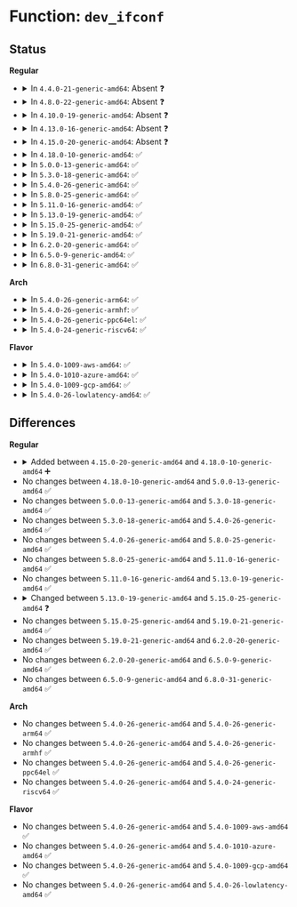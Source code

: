 # Function: <code>dev_ifconf</code>

## Status
<b>Regular</b>
<ul>
<li>
<details>
<summary>In <code>4.4.0-21-generic-amd64</code>: Absent ❓</summary>

```json
{
  "name": "dev_ifconf",
  "collision_type": "Static-Static Collision",
  "inline_type": "Full",
  "funcs": [
    {
      "addr": 18446744071586169404,
      "name": "dev_ifconf",
      "external": false,
      "loc": "net/socket.c:2601",
      "file": "net/socket.c",
      "inline": "not declared, inlined",
      "caller_inline": [
        "net/socket.c:compat_sock_ioctl_trans"
      ],
      "caller_func": []
    },
    {
      "addr": 18446744071586397711,
      "name": "dev_ifconf",
      "external": false,
      "loc": "net/core/dev_ioctl.c:67",
      "file": "net/core/dev_ioctl.c",
      "inline": "not declared, inlined",
      "caller_inline": [
        "net/core/dev_ioctl.c:dev_ioctl"
      ],
      "caller_func": []
    }
  ],
  "symbols": []
}
```
</details>
</li>
<li>
<details>
<summary>In <code>4.8.0-22-generic-amd64</code>: Absent ❓</summary>

```json
{
  "name": "dev_ifconf",
  "collision_type": "Static-Static Collision",
  "inline_type": "Full",
  "funcs": [
    {
      "addr": 18446744071586589867,
      "name": "dev_ifconf",
      "external": false,
      "loc": "net/socket.c:2603",
      "file": "net/socket.c",
      "inline": "not declared, inlined",
      "caller_inline": [
        "net/socket.c:compat_sock_ioctl_trans"
      ],
      "caller_func": []
    },
    {
      "addr": 18446744071586838717,
      "name": "dev_ifconf",
      "external": false,
      "loc": "net/core/dev_ioctl.c:67",
      "file": "net/core/dev_ioctl.c",
      "inline": "not declared, inlined",
      "caller_inline": [
        "net/core/dev_ioctl.c:dev_ioctl"
      ],
      "caller_func": []
    }
  ],
  "symbols": []
}
```
</details>
</li>
<li>
<details>
<summary>In <code>4.10.0-19-generic-amd64</code>: Absent ❓</summary>

```json
{
  "name": "dev_ifconf",
  "collision_type": "Static-Static Collision",
  "inline_type": "Full",
  "funcs": [
    {
      "addr": 18446744071586774427,
      "name": "dev_ifconf",
      "external": false,
      "loc": "net/socket.c:2650",
      "file": "net/socket.c",
      "inline": "not declared, inlined",
      "caller_inline": [
        "net/socket.c:compat_sock_ioctl_trans"
      ],
      "caller_func": []
    },
    {
      "addr": 18446744071587029645,
      "name": "dev_ifconf",
      "external": false,
      "loc": "net/core/dev_ioctl.c:67",
      "file": "net/core/dev_ioctl.c",
      "inline": "not declared, inlined",
      "caller_inline": [
        "net/core/dev_ioctl.c:dev_ioctl"
      ],
      "caller_func": []
    }
  ],
  "symbols": []
}
```
</details>
</li>
<li>
<details>
<summary>In <code>4.13.0-16-generic-amd64</code>: Absent ❓</summary>

```json
{
  "name": "dev_ifconf",
  "collision_type": "Static-Static Collision",
  "inline_type": "Full",
  "funcs": [
    {
      "addr": 18446744071586905125,
      "name": "dev_ifconf",
      "external": false,
      "loc": "net/socket.c:2700",
      "file": "net/socket.c",
      "inline": "not declared, inlined",
      "caller_inline": [
        "net/socket.c:compat_sock_ioctl"
      ],
      "caller_func": []
    },
    {
      "addr": 18446744071587157396,
      "name": "dev_ifconf",
      "external": false,
      "loc": "net/core/dev_ioctl.c:68",
      "file": "net/core/dev_ioctl.c",
      "inline": "not declared, inlined",
      "caller_inline": [
        "net/core/dev_ioctl.c:dev_ioctl"
      ],
      "caller_func": []
    }
  ],
  "symbols": []
}
```
</details>
</li>
<li>
<details>
<summary>In <code>4.15.0-20-generic-amd64</code>: Absent ❓</summary>

```json
{
  "name": "dev_ifconf",
  "collision_type": "Static-Static Collision",
  "inline_type": "Full",
  "funcs": [
    {
      "addr": 18446744071587397013,
      "name": "dev_ifconf",
      "external": false,
      "loc": "net/socket.c:2702",
      "file": "net/socket.c",
      "inline": "not declared, inlined",
      "caller_inline": [
        "net/socket.c:compat_sock_ioctl"
      ],
      "caller_func": []
    },
    {
      "addr": 18446744071587665866,
      "name": "dev_ifconf",
      "external": false,
      "loc": "net/core/dev_ioctl.c:69",
      "file": "net/core/dev_ioctl.c",
      "inline": "not declared, inlined",
      "caller_inline": [
        "net/core/dev_ioctl.c:dev_ioctl"
      ],
      "caller_func": []
    }
  ],
  "symbols": []
}
```
</details>
</li>
<li>
<details>
<summary>In <code>4.18.0-10-generic-amd64</code>: ✅</summary>

```c
int dev_ifconf(struct net * net, struct ifconf * ifc, int size)
```

```json
{
  "name": "dev_ifconf",
  "collision_type": "Unique Global",
  "inline_type": "No",
  "funcs": [
    {
      "addr": 18446744071587992576,
      "name": "dev_ifconf",
      "external": true,
      "loc": "net/core/dev_ioctl.c:53",
      "file": "net/core/dev_ioctl.c",
      "inline": "seen, unknown",
      "caller_inline": [],
      "caller_func": [
        "net/socket.c:compat_sock_ioctl",
        "net/socket.c:sock_do_ioctl"
      ]
    }
  ],
  "symbols": [
    {
      "addr": 18446744071587992576,
      "name": "dev_ifconf",
      "section": ".text",
      "bind": "STB_GLOBAL",
      "size": 209
    }
  ]
}
```
</details>
</li>
<li>
<details>
<summary>In <code>5.0.0-13-generic-amd64</code>: ✅</summary>

```c
int dev_ifconf(struct net * net, struct ifconf * ifc, int size)
```

```json
{
  "name": "dev_ifconf",
  "collision_type": "Unique Global",
  "inline_type": "No",
  "funcs": [
    {
      "addr": 18446744071588151360,
      "name": "dev_ifconf",
      "external": true,
      "loc": "net/core/dev_ioctl.c:53",
      "file": "net/core/dev_ioctl.c",
      "inline": "seen, unknown",
      "caller_inline": [],
      "caller_func": [
        "net/socket.c:compat_sock_ioctl",
        "net/socket.c:sock_do_ioctl"
      ]
    }
  ],
  "symbols": [
    {
      "addr": 18446744071588151360,
      "name": "dev_ifconf",
      "section": ".text",
      "bind": "STB_GLOBAL",
      "size": 209
    }
  ]
}
```
</details>
</li>
<li>
<details>
<summary>In <code>5.3.0-18-generic-amd64</code>: ✅</summary>

```c
int dev_ifconf(struct net * net, struct ifconf * ifc, int size)
```

```json
{
  "name": "dev_ifconf",
  "collision_type": "Unique Global",
  "inline_type": "No",
  "funcs": [
    {
      "addr": 18446744071588472512,
      "name": "dev_ifconf",
      "external": true,
      "loc": "net/core/dev_ioctl.c:53",
      "file": "net/core/dev_ioctl.c",
      "inline": "seen, unknown",
      "caller_inline": [],
      "caller_func": [
        "net/socket.c:compat_sock_ioctl",
        "net/socket.c:sock_do_ioctl"
      ]
    }
  ],
  "symbols": [
    {
      "addr": 18446744071588472512,
      "name": "dev_ifconf",
      "section": ".text",
      "bind": "STB_GLOBAL",
      "size": 206
    }
  ]
}
```
</details>
</li>
<li>
<details>
<summary>In <code>5.4.0-26-generic-amd64</code>: ✅</summary>

```c
int dev_ifconf(struct net * net, struct ifconf * ifc, int size)
```

```json
{
  "name": "dev_ifconf",
  "collision_type": "Unique Global",
  "inline_type": "No",
  "funcs": [
    {
      "addr": 18446744071588677952,
      "name": "dev_ifconf",
      "external": true,
      "loc": "net/core/dev_ioctl.c:53",
      "file": "net/core/dev_ioctl.c",
      "inline": "seen, unknown",
      "caller_inline": [],
      "caller_func": [
        "net/socket.c:compat_sock_ioctl",
        "net/socket.c:sock_do_ioctl"
      ]
    }
  ],
  "symbols": [
    {
      "addr": 18446744071588677952,
      "name": "dev_ifconf",
      "section": ".text",
      "bind": "STB_GLOBAL",
      "size": 206
    }
  ]
}
```
</details>
</li>
<li>
<details>
<summary>In <code>5.8.0-25-generic-amd64</code>: ✅</summary>

```c
int dev_ifconf(struct net * net, struct ifconf * ifc, int size)
```

```json
{
  "name": "dev_ifconf",
  "collision_type": "Unique Global",
  "inline_type": "No",
  "funcs": [
    {
      "addr": 18446744071589544144,
      "name": "dev_ifconf",
      "external": true,
      "loc": "net/core/dev_ioctl.c:53",
      "file": "net/core/dev_ioctl.c",
      "inline": "seen, unknown",
      "caller_inline": [],
      "caller_func": [
        "net/socket.c:compat_sock_ioctl_trans",
        "net/socket.c:sock_do_ioctl"
      ]
    }
  ],
  "symbols": [
    {
      "addr": 18446744071589544144,
      "name": "dev_ifconf",
      "section": ".text",
      "bind": "STB_GLOBAL",
      "size": 206
    }
  ]
}
```
</details>
</li>
<li>
<details>
<summary>In <code>5.11.0-16-generic-amd64</code>: ✅</summary>

```c
int dev_ifconf(struct net * net, struct ifconf * ifc, int size)
```

```json
{
  "name": "dev_ifconf",
  "collision_type": "Unique Global",
  "inline_type": "No",
  "funcs": [
    {
      "addr": 18446744071589552800,
      "name": "dev_ifconf",
      "external": true,
      "loc": "net/core/dev_ioctl.c:54",
      "file": "net/core/dev_ioctl.c",
      "inline": "seen, unknown",
      "caller_inline": [],
      "caller_func": [
        "net/socket.c:compat_sock_ioctl_trans",
        "net/socket.c:sock_do_ioctl"
      ]
    }
  ],
  "symbols": [
    {
      "addr": 18446744071589552800,
      "name": "dev_ifconf",
      "section": ".text",
      "bind": "STB_GLOBAL",
      "size": 206
    }
  ]
}
```
</details>
</li>
<li>
<details>
<summary>In <code>5.13.0-19-generic-amd64</code>: ✅</summary>

```c
int dev_ifconf(struct net * net, struct ifconf * ifc, int size)
```

```json
{
  "name": "dev_ifconf",
  "collision_type": "Unique Global",
  "inline_type": "No",
  "funcs": [
    {
      "addr": 18446744071589450768,
      "name": "dev_ifconf",
      "external": true,
      "loc": "net/core/dev_ioctl.c:54",
      "file": "net/core/dev_ioctl.c",
      "inline": "seen, unknown",
      "caller_inline": [],
      "caller_func": [
        "net/socket.c:compat_sock_ioctl_trans",
        "net/socket.c:sock_do_ioctl"
      ]
    }
  ],
  "symbols": [
    {
      "addr": 18446744071589450768,
      "name": "dev_ifconf",
      "section": ".text",
      "bind": "STB_GLOBAL",
      "size": 206
    }
  ]
}
```
</details>
</li>
<li>
<details>
<summary>In <code>5.15.0-25-generic-amd64</code>: ✅</summary>

```c
int dev_ifconf(struct net * net, struct ifconf * uifc)
```

```json
{
  "name": "dev_ifconf",
  "collision_type": "Unique Global",
  "inline_type": "No",
  "funcs": [
    {
      "addr": 18446744071590186336,
      "name": "dev_ifconf",
      "external": true,
      "loc": "net/core/dev_ioctl.c:35",
      "file": "net/core/dev_ioctl.c",
      "inline": "seen, unknown",
      "caller_inline": [],
      "caller_func": [
        "net/socket.c:sock_ioctl"
      ]
    }
  ],
  "symbols": [
    {
      "addr": 18446744071590186336,
      "name": "dev_ifconf",
      "section": ".text",
      "bind": "STB_GLOBAL",
      "size": 322
    }
  ]
}
```
</details>
</li>
<li>
<details>
<summary>In <code>5.19.0-21-generic-amd64</code>: ✅</summary>

```c
int dev_ifconf(struct net * net, struct ifconf * uifc)
```

```json
{
  "name": "dev_ifconf",
  "collision_type": "Unique Global",
  "inline_type": "No",
  "funcs": [
    {
      "addr": 18446744071591749184,
      "name": "dev_ifconf",
      "external": true,
      "loc": "net/core/dev_ioctl.c:37",
      "file": "net/core/dev_ioctl.c",
      "inline": "seen, unknown",
      "caller_inline": [],
      "caller_func": [
        "net/socket.c:sock_ioctl"
      ]
    }
  ],
  "symbols": [
    {
      "addr": 18446744071591749184,
      "name": "dev_ifconf",
      "section": ".text",
      "bind": "STB_GLOBAL",
      "size": 336
    }
  ]
}
```
</details>
</li>
<li>
<details>
<summary>In <code>6.2.0-20-generic-amd64</code>: ✅</summary>

```c
int dev_ifconf(struct net * net, struct ifconf * uifc)
```

```json
{
  "name": "dev_ifconf",
  "collision_type": "Unique Global",
  "inline_type": "No",
  "funcs": [
    {
      "addr": 18446744071593539296,
      "name": "dev_ifconf",
      "external": true,
      "loc": "net/core/dev_ioctl.c:37",
      "file": "net/core/dev_ioctl.c",
      "inline": "seen, unknown",
      "caller_inline": [],
      "caller_func": [
        "net/socket.c:sock_ioctl"
      ]
    }
  ],
  "symbols": [
    {
      "addr": 18446744071593539296,
      "name": "dev_ifconf",
      "section": ".text",
      "bind": "STB_GLOBAL",
      "size": 336
    }
  ]
}
```
</details>
</li>
<li>
<details>
<summary>In <code>6.5.0-9-generic-amd64</code>: ✅</summary>

```c
int dev_ifconf(struct net * net, struct ifconf * uifc)
```

```json
{
  "name": "dev_ifconf",
  "collision_type": "Unique Global",
  "inline_type": "No",
  "funcs": [
    {
      "addr": 18446744071594008240,
      "name": "dev_ifconf",
      "external": true,
      "loc": "net/core/dev_ioctl.c:37",
      "file": "net/core/dev_ioctl.c",
      "inline": "seen, unknown",
      "caller_inline": [],
      "caller_func": [
        "net/socket.c:sock_ioctl"
      ]
    }
  ],
  "symbols": [
    {
      "addr": 18446744071594008240,
      "name": "dev_ifconf",
      "section": ".text",
      "bind": "STB_GLOBAL",
      "size": 336
    }
  ]
}
```
</details>
</li>
<li>
<details>
<summary>In <code>6.8.0-31-generic-amd64</code>: ✅</summary>

```c
int dev_ifconf(struct net * net, struct ifconf * uifc)
```

```json
{
  "name": "dev_ifconf",
  "collision_type": "Unique Global",
  "inline_type": "No",
  "funcs": [
    {
      "addr": 18446744071594794576,
      "name": "dev_ifconf",
      "external": true,
      "loc": "net/core/dev_ioctl.c:38",
      "file": "net/core/dev_ioctl.c",
      "inline": "seen, unknown",
      "caller_inline": [],
      "caller_func": [
        "net/socket.c:sock_ioctl"
      ]
    }
  ],
  "symbols": [
    {
      "addr": 18446744071594794576,
      "name": "dev_ifconf",
      "section": ".text",
      "bind": "STB_GLOBAL",
      "size": 349
    }
  ]
}
```
</details>
</li>
</ul>
<b>Arch</b>
<ul>
<li>
<details>
<summary>In <code>5.4.0-26-generic-arm64</code>: ✅</summary>

```c
int dev_ifconf(struct net * net, struct ifconf * ifc, int size)
```

```json
{
  "name": "dev_ifconf",
  "collision_type": "Unique Global",
  "inline_type": "No",
  "funcs": [
    {
      "addr": 18446603336502231880,
      "name": "dev_ifconf",
      "external": true,
      "loc": "net/core/dev_ioctl.c:53",
      "file": "net/core/dev_ioctl.c",
      "inline": "seen, unknown",
      "caller_inline": [],
      "caller_func": [
        "net/socket.c:compat_sock_ioctl",
        "net/socket.c:sock_do_ioctl"
      ]
    }
  ],
  "symbols": [
    {
      "addr": 18446603336502231880,
      "name": "dev_ifconf",
      "section": ".text",
      "bind": "STB_GLOBAL",
      "size": 236
    }
  ]
}
```
</details>
</li>
<li>
<details>
<summary>In <code>5.4.0-26-generic-armhf</code>: ✅</summary>

```c
int dev_ifconf(struct net * net, struct ifconf * ifc, int size)
```

```json
{
  "name": "dev_ifconf",
  "collision_type": "Unique Global",
  "inline_type": "No",
  "funcs": [
    {
      "addr": 3234977164,
      "name": "dev_ifconf",
      "external": true,
      "loc": "net/core/dev_ioctl.c:53",
      "file": "net/core/dev_ioctl.c",
      "inline": "seen, unknown",
      "caller_inline": [],
      "caller_func": [
        "net/socket.c:sock_ioctl"
      ]
    }
  ],
  "symbols": [
    {
      "addr": 3234977164,
      "name": "dev_ifconf",
      "section": ".text",
      "bind": "STB_GLOBAL",
      "size": 200
    }
  ]
}
```
</details>
</li>
<li>
<details>
<summary>In <code>5.4.0-26-generic-ppc64el</code>: ✅</summary>

```c
int dev_ifconf(struct net * net, struct ifconf * ifc, int size)
```

```json
{
  "name": "dev_ifconf",
  "collision_type": "Unique Global",
  "inline_type": "No",
  "funcs": [
    {
      "addr": 13835058055295720880,
      "name": "dev_ifconf",
      "external": true,
      "loc": "net/core/dev_ioctl.c:53",
      "file": "net/core/dev_ioctl.c",
      "inline": "seen, unknown",
      "caller_inline": [],
      "caller_func": [
        "net/socket.c:compat_sock_ioctl",
        "net/socket.c:sock_do_ioctl"
      ]
    }
  ],
  "symbols": [
    {
      "addr": 13835058055295720880,
      "name": "dev_ifconf",
      "section": ".text",
      "bind": "STB_GLOBAL",
      "size": 380
    }
  ]
}
```
</details>
</li>
<li>
<details>
<summary>In <code>5.4.0-24-generic-riscv64</code>: ✅</summary>

```c
int dev_ifconf(struct net * net, struct ifconf * ifc, int size)
```

```json
{
  "name": "dev_ifconf",
  "collision_type": "Unique Global",
  "inline_type": "No",
  "funcs": [
    {
      "addr": 18446743936278474832,
      "name": "dev_ifconf",
      "external": true,
      "loc": "net/core/dev_ioctl.c:53",
      "file": "net/core/dev_ioctl.c",
      "inline": "seen, unknown",
      "caller_inline": [],
      "caller_func": [
        "net/socket.c:sock_ioctl"
      ]
    }
  ],
  "symbols": [
    {
      "addr": 18446743936278474832,
      "name": "dev_ifconf",
      "section": ".text",
      "bind": "STB_GLOBAL",
      "size": 178
    }
  ]
}
```
</details>
</li>
</ul>
<b>Flavor</b>
<ul>
<li>
<details>
<summary>In <code>5.4.0-1009-aws-amd64</code>: ✅</summary>

```c
int dev_ifconf(struct net * net, struct ifconf * ifc, int size)
```

```json
{
  "name": "dev_ifconf",
  "collision_type": "Unique Global",
  "inline_type": "No",
  "funcs": [
    {
      "addr": 18446744071588284688,
      "name": "dev_ifconf",
      "external": true,
      "loc": "net/core/dev_ioctl.c:53",
      "file": "net/core/dev_ioctl.c",
      "inline": "seen, unknown",
      "caller_inline": [],
      "caller_func": [
        "net/socket.c:compat_sock_ioctl",
        "net/socket.c:sock_do_ioctl"
      ]
    }
  ],
  "symbols": [
    {
      "addr": 18446744071588284688,
      "name": "dev_ifconf",
      "section": ".text",
      "bind": "STB_GLOBAL",
      "size": 206
    }
  ]
}
```
</details>
</li>
<li>
<details>
<summary>In <code>5.4.0-1010-azure-amd64</code>: ✅</summary>

```c
int dev_ifconf(struct net * net, struct ifconf * ifc, int size)
```

```json
{
  "name": "dev_ifconf",
  "collision_type": "Unique Global",
  "inline_type": "No",
  "funcs": [
    {
      "addr": 18446744071587997504,
      "name": "dev_ifconf",
      "external": true,
      "loc": "net/core/dev_ioctl.c:53",
      "file": "net/core/dev_ioctl.c",
      "inline": "seen, unknown",
      "caller_inline": [],
      "caller_func": [
        "net/socket.c:compat_sock_ioctl",
        "net/socket.c:sock_do_ioctl"
      ]
    }
  ],
  "symbols": [
    {
      "addr": 18446744071587997504,
      "name": "dev_ifconf",
      "section": ".text",
      "bind": "STB_GLOBAL",
      "size": 206
    }
  ]
}
```
</details>
</li>
<li>
<details>
<summary>In <code>5.4.0-1009-gcp-amd64</code>: ✅</summary>

```c
int dev_ifconf(struct net * net, struct ifconf * ifc, int size)
```

```json
{
  "name": "dev_ifconf",
  "collision_type": "Unique Global",
  "inline_type": "No",
  "funcs": [
    {
      "addr": 18446744071588616512,
      "name": "dev_ifconf",
      "external": true,
      "loc": "net/core/dev_ioctl.c:53",
      "file": "net/core/dev_ioctl.c",
      "inline": "seen, unknown",
      "caller_inline": [],
      "caller_func": [
        "net/socket.c:compat_sock_ioctl",
        "net/socket.c:sock_do_ioctl"
      ]
    }
  ],
  "symbols": [
    {
      "addr": 18446744071588616512,
      "name": "dev_ifconf",
      "section": ".text",
      "bind": "STB_GLOBAL",
      "size": 206
    }
  ]
}
```
</details>
</li>
<li>
<details>
<summary>In <code>5.4.0-26-lowlatency-amd64</code>: ✅</summary>

```c
int dev_ifconf(struct net * net, struct ifconf * ifc, int size)
```

```json
{
  "name": "dev_ifconf",
  "collision_type": "Unique Global",
  "inline_type": "No",
  "funcs": [
    {
      "addr": 18446744071588754256,
      "name": "dev_ifconf",
      "external": true,
      "loc": "net/core/dev_ioctl.c:53",
      "file": "net/core/dev_ioctl.c",
      "inline": "seen, unknown",
      "caller_inline": [],
      "caller_func": [
        "net/socket.c:compat_sock_ioctl",
        "net/socket.c:sock_do_ioctl"
      ]
    }
  ],
  "symbols": [
    {
      "addr": 18446744071588754256,
      "name": "dev_ifconf",
      "section": ".text",
      "bind": "STB_GLOBAL",
      "size": 206
    }
  ]
}
```
</details>
</li>
</ul>

## Differences
<b>Regular</b>
<ul>
<li>
<details>
<summary>Added between <code>4.15.0-20-generic-amd64</code> and <code>4.18.0-10-generic-amd64</code> ➕</summary>

```c
int dev_ifconf(struct net * net, struct ifconf * ifc, int size)
```
</details>
</li>
<li>
No changes between <code>4.18.0-10-generic-amd64</code> and <code>5.0.0-13-generic-amd64</code> ✅
</li>
<li>
No changes between <code>5.0.0-13-generic-amd64</code> and <code>5.3.0-18-generic-amd64</code> ✅
</li>
<li>
No changes between <code>5.3.0-18-generic-amd64</code> and <code>5.4.0-26-generic-amd64</code> ✅
</li>
<li>
No changes between <code>5.4.0-26-generic-amd64</code> and <code>5.8.0-25-generic-amd64</code> ✅
</li>
<li>
No changes between <code>5.8.0-25-generic-amd64</code> and <code>5.11.0-16-generic-amd64</code> ✅
</li>
<li>
No changes between <code>5.11.0-16-generic-amd64</code> and <code>5.13.0-19-generic-amd64</code> ✅
</li>
<li>
<details>
<summary>Changed between <code>5.13.0-19-generic-amd64</code> and <code>5.15.0-25-generic-amd64</code> ❓</summary>
<ul>
<li>
<b>Param added. </b>
<code>struct ifconf * uifc</code>
</li>
<li>
<b>Param removed. </b>
<code>struct ifconf * ifc</code>
</li>
<li>
<b>Param removed. </b>
<code>int size</code>
</li>
</ul>
</details>
</li>
<li>
No changes between <code>5.15.0-25-generic-amd64</code> and <code>5.19.0-21-generic-amd64</code> ✅
</li>
<li>
No changes between <code>5.19.0-21-generic-amd64</code> and <code>6.2.0-20-generic-amd64</code> ✅
</li>
<li>
No changes between <code>6.2.0-20-generic-amd64</code> and <code>6.5.0-9-generic-amd64</code> ✅
</li>
<li>
No changes between <code>6.5.0-9-generic-amd64</code> and <code>6.8.0-31-generic-amd64</code> ✅
</li>
</ul>
<b>Arch</b>
<ul>
<li>
No changes between <code>5.4.0-26-generic-amd64</code> and <code>5.4.0-26-generic-arm64</code> ✅
</li>
<li>
No changes between <code>5.4.0-26-generic-amd64</code> and <code>5.4.0-26-generic-armhf</code> ✅
</li>
<li>
No changes between <code>5.4.0-26-generic-amd64</code> and <code>5.4.0-26-generic-ppc64el</code> ✅
</li>
<li>
No changes between <code>5.4.0-26-generic-amd64</code> and <code>5.4.0-24-generic-riscv64</code> ✅
</li>
</ul>
<b>Flavor</b>
<ul>
<li>
No changes between <code>5.4.0-26-generic-amd64</code> and <code>5.4.0-1009-aws-amd64</code> ✅
</li>
<li>
No changes between <code>5.4.0-26-generic-amd64</code> and <code>5.4.0-1010-azure-amd64</code> ✅
</li>
<li>
No changes between <code>5.4.0-26-generic-amd64</code> and <code>5.4.0-1009-gcp-amd64</code> ✅
</li>
<li>
No changes between <code>5.4.0-26-generic-amd64</code> and <code>5.4.0-26-lowlatency-amd64</code> ✅
</li>
</ul>
